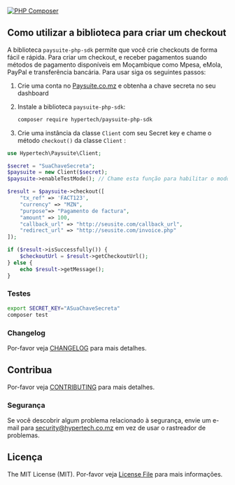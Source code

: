 [![PHP Composer](https://github.com/hypertech-lda/paysuite-php-sdk/actions/workflows/php.yml/badge.svg)](https://github.com/hypertech-lda/paysuite-php-sdk/actions/workflows/php.yml)

## Como utilizar a biblioteca para criar um checkout

A biblioteca `paysuite-php-sdk` permite que você crie checkouts de forma fácil e rápida. Para criar um checkout, e receber pagamentos suando métodos de pagamento disponíveis em Moçambique como Mpesa, eMola, PayPal e transferência bancária.
Para usar siga os seguintes passos:

1. Crie uma conta no [Paysuite.co.mz](https://paysuite.co.mz) e obtenha a chave secreta no seu dashboard

2. Instale a biblioteca `paysuite-php-sdk`:

    ```bash
    composer require hypertech/paysuite-php-sdk
    ```

3. Crie uma instância da classe `Client` com seu Secret key e chame o método `checkout()` da classe `Client` :

```php
use Hypertech\Paysuite\Client;

$secret = "SuaChaveSecreta";
$paysuite = new Client($secret);
$paysuite->enableTestMode(); // Chame esta função para habilitar o modo de teste

$result = $paysuite->checkout([
    "tx_ref" => 'FACT123',
    "currency" => "MZN",
    "purpose"=> "Pagamento de factura",
    "amount" => 100,
    "callback_url" => "http://seusite.com/callback_url",
    "redirect_url" => "http://seusite.com/invoice.php"
]);

if ($result->isSuccessfully()) {
    $checkoutUrl = $result->getCheckoutUrl();
} else {
    echo $result->getMessage();
}
```


### Testes

``` bash
export SECRET_KEY="ASuaChaveSecreta"
composer test
```

### Changelog

Por-favor veja [CHANGELOG](CHANGELOG.md) para mais detalhes.

## Contribua

Por-favor veja [CONTRIBUTING](CONTRIBUTING.md) para mais detalhes.

### Segurança

Se você descobrir algum problema relacionado à segurança, envie um e-mail para security@hypertech.co.mz em vez de usar o rastreador de problemas.


## Licença

The MIT License (MIT). Por-favor veja [License File](LICENSE.md) para mais informações.

